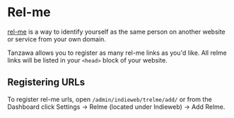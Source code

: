 # Rel-me

[rel-me](https://indieweb.org/rel-me) is a way to identify yourself as the same person on another website or service from your own domain.

Tanzawa allows you to register as many rel-me links as you'd like. All relme links will be listed in your `<head>` block of your website.

## Registering URLs

To register rel-me urls, open `/admin/indieweb/trelme/add/` or from the Dashboard click Settings -> Relme (located under Indieweb) -> Add Relme. 